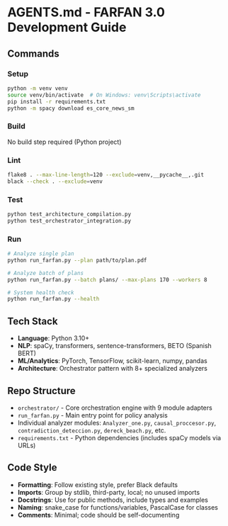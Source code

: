 # AGENTS.md - FARFAN 3.0 Development Guide

## Commands

### Setup
```bash
python -m venv venv
source venv/bin/activate  # On Windows: venv\Scripts\activate
pip install -r requirements.txt
python -m spacy download es_core_news_sm
```

### Build
No build step required (Python project)

### Lint
```bash
flake8 . --max-line-length=120 --exclude=venv,__pycache__,.git
black --check . --exclude=venv
```

### Test
```bash
python test_architecture_compilation.py
python test_orchestrator_integration.py
```

### Run
```bash
# Analyze single plan
python run_farfan.py --plan path/to/plan.pdf

# Analyze batch of plans
python run_farfan.py --batch plans/ --max-plans 170 --workers 8

# System health check
python run_farfan.py --health
```

## Tech Stack
- **Language**: Python 3.10+
- **NLP**: spaCy, transformers, sentence-transformers, BETO (Spanish BERT)
- **ML/Analytics**: PyTorch, TensorFlow, scikit-learn, numpy, pandas
- **Architecture**: Orchestrator pattern with 8+ specialized analyzers

## Repo Structure
- `orchestrator/` - Core orchestration engine with 9 module adapters
- `run_farfan.py` - Main entry point for policy analysis
- Individual analyzer modules: `Analyzer_one.py`, `causal_proccesor.py`, `contradiction_deteccion.py`, `dereck_beach.py`, etc.
- `requirements.txt` - Python dependencies (includes spaCy models via URLs)

## Code Style
- **Formatting**: Follow existing style, prefer Black defaults
- **Imports**: Group by stdlib, third-party, local; no unused imports
- **Docstrings**: Use for public methods, include types and examples
- **Naming**: snake_case for functions/variables, PascalCase for classes
- **Comments**: Minimal; code should be self-documenting
